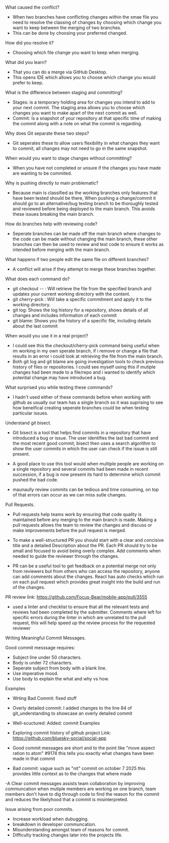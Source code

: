 What caused the conflict?

- When two branches have conflicting changes within the smae file you need to resolve the classing of changes by choosing which change you want to keep between the merging of two branches.
- This can be done by choosing your preferred changed.

How did you resolve it?

- Choosing which file change you want to keep when merging.

What did you learn?

- That you can do a merge via GitHub Desktop.
- This opens IDE which allows you to choose which change you would prefer to keep.

What is the difference between staging and committing?

- Stages: is a temporary holding area for changes you intend to add to your next commit. The staging area allows you to choose which changes you want to make apart of the next commit as well.
- Commit: Is a snapshot of your repository at that specific time of making the commit along with a note on what the commit is regarding.

Why does Git separate these two steps?

- Git seperates these to allow users flexibility in what changes they want to commit, all changes may not need to go in the same snapshot.

When would you want to stage changes without committing?

- When you have not completed or unsure if the changes you have made are wanting to be commited.

Why is pushing directly to main problematic?

- Because main is classified as the working branches only features that have been tested should be there, When pushing a change/commit it should go to an alternative/bug testing branch to be thoroughly tested and reviewed before being deployed to the main branch. This avoids these issues breaking the main branch.

How do branches help with reviewing code?

- Seperate branches can be made off the main branch where changes to the code can be made without changing the main branch, these other branches can then be used to review and test code to ensure it works as intended before merging with the main branch.

What happens if two people edit the same file on different branches?

- A conflict will arise if they attempt to merge these branches together.

What does each command do?

- git checkout <branch> -- <file>: Will retrieve the file from the specified branch and updates your current working directory with the content.
- git cherry-pick <commit>: Will take a specific commitment and apply it to the working directory.
- git log: Shows the log history for a repository, shows details of all changes and includes information of each commit
- git blame: Shows you the history of a specific file, including details about the last commit

When would you use it in a real project?

- I could see this the checkout/cherry-pick command being useful when im working in my own sperate branch, if i remove or change a file that results in an error i could look at retrieving the file from the main branch.
- Both git log and git blame are going investigation tools to check previous history of files or repositories. I could see myself using this if mutiple changes had been made to a file/repo and i wanted to identify which potential change may have introduced a bug.

What surprised you while testing these commands?

- I hadn't used either of these commands before when working with github as usually our team has a single branch so it was suprising to see how beneifical creating seperate branches could be when testing particular issues.

Understand git bisect.

- Git bisect is a tool that helps find commits in a repository that have introduced a bug or issue. The user identifies the last bad commit and the most recent good commit, bisect then uses a search algorithm to show the user commits in which the user can check if the issue is still present.

- A good place to use this tool would when multiple people are working on a single repository and several commits had been made in recent succession, if a bug is now present its hard to determine which commit pushed the bad code.

- maunaully review commits can be tedious and time consuming, on top of that errors can occur as we can miss sutle changes.

Pull Requests.

- Pull requests help teams work by ensuring that code quality is maintained before any merging to the main branch is made. Making a pull requests allows the team to review the changes and discuss or make improvements before the pull request is merged.

- To make a well-structured PR you should start with a clear and concisive title and a detailed Description about the PR. Each PR should try to be small and focused to avoid being overly complex. Add comments when needed to guide the reviewer through the changes.

- PR can be a useful tool to get feedback on a potential merge not only from reviewers but from others who can access the repository, anyone can add comments about the changes. React has auto checks which run on each pull request which provides great insight into the build and run of the changes.

PR review
link: https://github.com/Focus-Bear/mobile-app/pull/3555
- used a linter and checklist to ensure that all the relevant tests and reviews had been completed by the submitter. Comments where left for specific errors during the linter in which are unrelated to the pull request, this will help speed up the review process for the requested reviewer

Writing Meaningful Commit Messages.

Good commit messsage requires:

- Subject line under 50 characters.
- Body is under 72 characters.
- Seperate subject from body with a blank line.
- Use imperative mood.
- Use body to explain the what and why vs how.

Examples
- Wrting Bad Commit: fixed stuff
- Overly detailed commit: I added changes to the line 84 of git_understanding to showcase an overly detailed commit
- Well-scuctured: Added: commit Examples

- Exploring commit history of github project
Link: https://github.com/bluesky-social/social-app
- Good commit messages are short and to the point like "move aspect ration to atom" #9174 this tells you exactly what changes have been made in that commit
- Bad commit: vague such as "nit" commit on october 7 2025 this provides little context as to the changes that where made

-A Clear commit messages assists team collaboration by improving communcation when mutiple members are working on one branch, team members don't have to dig through code to find the reason for the commit and reduces the likelyhood that a commit is misinterpreted.

Issue arising from poor commits.

- Increase workload when dubugging.
- breakdown in developer communcation.
- Misunderstanding amongst team of reasons for commit.
- Difficulty tracking changes later into the projects life.


